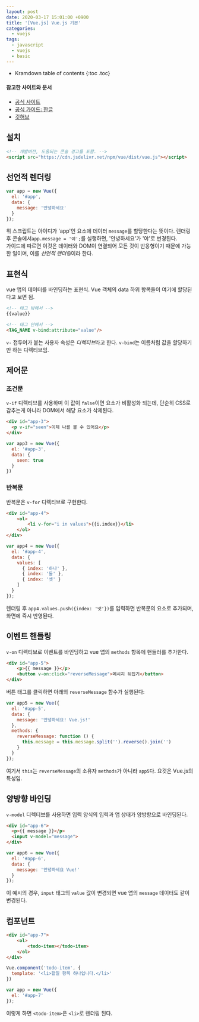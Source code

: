 ```yaml
---
layout: post
date: 2020-03-17 15:01:00 +0900
title: '[Vue.js] Vue.js 기본'
categories:
  - vuejs
tags:
  - javascript
  - vuejs
  - basic
---
```


* Kramdown table of contents
{:toc .toc}

#### 참고한 사이트와 문서

- [공식 사이트](https://vuejs.org/)
- [공식 가이드: 한글](https://kr.vuejs.org/v2/guide/index.html)
- [깃허브](https://github.com/vuejs/vue)

## 설치

```html
<!-- 개발버전, 도움되는 콘솔 경고를 포함. -->
<script src="https://cdn.jsdelivr.net/npm/vue/dist/vue.js"></script>
```

## 선언적 렌더링

```js
var app = new Vue({
  el: '#app',
  data: {
    message: '안녕하세요'
  }
});
```

위 스크립트는 아이디가 'app'인 요소에 데이터 `message`를 할당한다는 뜻이다.
렌더링 후 콘솔에서`app.message = '야';`를 실행하면, '안녕하세요'가 '야'로 변경된다.  
가이드에 따르면 이것은 데이터와 DOM이 연결되어 모든 것이 반응형이기 때문에 가능한 일이며, 이를 *선언적 렌더링*이라 한다.

## 표현식

vue 앱의 데이터를 바인딩하는 표현식. Vue 객체의 data 하위 항목들이 여기에 할당된다고 보면 됨.

```html
<!-- 태그 밖에서 -->
{{value}}

<!-- 태그 안에서 -->
<TAG_NAME v-bind:attribute="value"/>
```

`v-` 접두어가 붙는 사용자 속성은 *디렉티브*라고 한다. `v-bind`는 이름처럼 값을 할당하기만 하는 디렉티브임.

## 제어문

### 조건문

`v-if` 디렉티브를 사용하며 이 값이 `false`이면 요소가 비활성화 되는데, 단순히 CSS로 감추는게 아니라 DOM에서 해당 요소가 삭제된다.

```html
<div id="app-3">
  <p v-if="seen">이제 나를 볼 수 있어요</p>
</div>
```

```js
var app3 = new Vue({
  el: '#app-3',
  data: {
    seen: true
  }
})
```

### 반복문

반복문은 `v-for` 디렉티브로 구현한다.

```html
<div id="app-4">
    <ol>
        <li v-for="i in values">{{i.index}}</li>
    </ol>
</div>
```

```js
var app4 = new Vue({
  el: '#app-4',
  data: {
    values: [
      { index: '하나' },
      { index: '둘' },
      { index: '셋' }
    ]
  }
});
```

렌더링 후 `app4.values.push({index: '넷'})`를 입력하면 반복문의 요소로 추가되며, 화면에 즉시 반영된다.

## 이벤트 핸들링

`v-on` 디렉티브로 이벤트를 바인딩하고 vue 앱의 `methods` 항목에 핸들러를 추가한다.

```html
<div id="app-5">
    <p>{{ message }}</p>
    <button v-on:click="reverseMessage">메시지 뒤집기</button>
</div>
```

버튼 태그를 클릭하면 아래의 `reverseMessage` 함수가 실행된다:

```js
var app5 = new Vue({
  el: '#app-5',
  data: {
    message: '안녕하세요! Vue.js!'
  },
  methods: {
    reverseMessage: function () {
      this.message = this.message.split('').reverse().join('')
    }
  }
});
```

여기서 `this`는 `reverseMessage`의 소유자 `methods`가 아니라 `app5`다. 요것은 Vue.js의 특성임.

## 양방향 바인딩

`v-model` 디렉티브를 사용하면 입력 양식의 입력과 앱 상태가 양방향으로 바인딩된다.

```html
<div id="app-6">
  <p>{{ message }}</p>
  <input v-model="message">
</div>
```

```js
var app6 = new Vue({
  el: '#app-6',
  data: {
    message: '안녕하세요 Vue!'
  }
});
```

이 예시의 경우, `input` 태그의 `value` 값이 변경되면 vue 앱의 `message` 데이터도 같이 변경된다.

## 컴포넌트

```html
<div id="app-7">
    <ol>
        <todo-item></todo-item>
    </ol>
</div>
```

```js
Vue.component('todo-item', {
  template: '<li>할일 항목 하나입니다.</li>'
})

var app = new Vue({
  el: '#app-7'
});
```

이렇게 하면 `<todo-item>`은 `<li>`로 렌더링 된다.
